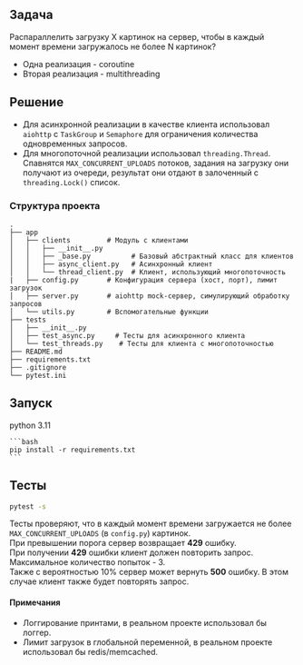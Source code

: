 ## Задача

Распараллелить загрузку X картинок на сервер, чтобы в каждый момент времени загружалось не
более N картинок?

- Одна реализация - coroutine  
- Вторая реализация - multithreading

## Решение
- Для асинхронной реализации в качестве клиента использовал `aiohttp` c `TaskGroup` и `Semaphore` для 
ограничения количества одновременных запросов.
- Для многопоточной реализации использовал `threading.Thread`. Спавнятся `MAX_CONCURRENT_UPLOADS` потоков, 
задания на загрузку они получают из очереди, результат они отдают в залоченный с `threading.Lock()` список.

### Структура проекта

```
.
├── app                 
│   ├── clients         # Модуль с клиентами
│   │   ├── __init__.py
│   │   ├── _base.py          # Базовый абстрактный класс для клиентов
│   │   ├── async_client.py   # Асинхронный клиент
│   │   └── thread_client.py  # Клиент, использующий многопоточность
|   ├── config.py       # Конфигурация сервера (хост, порт), лимит загрузок
│   ├── server.py       # aiohttp mock-сервер, симулирующий обработку запросов
│   └── utils.py        # Вспомогательные функции
├── tests
│   ├── __init__.py
│   ├── test_async.py     # Тесты для асинхронного клиента
│   └── test_threads.py    # Тесты для клиента с многопоточностью
├── README.md
├── requirements.txt
├── .gitignore
└── pytest.ini
```

## Запуск

python 3.11

    ```bash
    pip install -r requirements.txt
    ```

## Тесты

```bash
pytest -s 
```

Тесты проверяют, что в каждый момент времени загружается не более `MAX_CONCURRENT_UPLOADS` (в `config.py`) картинок.  
При превышении порога сервер возвращает **429** ошибку.  
При получении **429** ошибки клиент должен повторить запрос. Максимальное количество попыток - 3.  
Также с вероятностью 10% сервер может вернуть **500** ошибку. В этом случае клиент также будет повторять запрос.

#### Примечания

- Логгирование принтами, в реальном проекте использовал бы логгер.
- Лимит загрузок в глобальной переменной, в реальном проекте использовал бы redis/memcached.